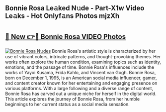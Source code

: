 ## Bonnie Rosa Le𝚊ked N𝚞de - Part-X1w Video Le𝚊ks - Hot Onlyf𝚊ns Photos mjzXh

# <h2><a href="http://ab75335.deff.icu/?id=Bonnie+Rosa">🔗 New 👉🔴 Bonnie Rosa VIDEO Photos</a></h2>

[![Bonnie Rosa N𝚞des](https://i.imgur.com/rIISA9y.gif)](http://ab75335.deff.icu/?id=Bonnie+Rosa)
Bonnie Rosa's artistic style is characterized by her use of vibrant colors, intricate patterns, and thought-provoking themes. Her works often explore the human condition, examining topics such as identity, emotions, and the passage of time. Bonnie Rosa's influences include the works of Yayoi Kusama, Frida Kahlo, and Vincent van Gogh. Bonnie Rosa, born on December 1, 1995, is an American social media influencer, gamer, and content creator known for her entertaining and engaging presence on various platforms. With a large following and a diverse range of content, Bonnie Rosa has carved out a unique niche for herself in the digital world. This article explores the journey of Bonnie Rosa, from her humble beginnings to her current status as a social media sensation.
